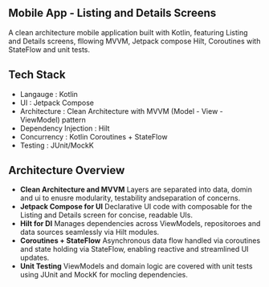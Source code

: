 ## Mobile App - Listing and Details Screens

A clean architecture mobile application built with Kotlin, featuring Listing and Details screens, fllowing MVVM, Jetpack compose Hilt, Coroutines with StateFlow and unit tests.

## Tech Stack

- Langauge : Kotlin
- UI : Jetpack Compose
- Architecture : Clean Architecture with MVVM (Model - View - ViewModel) pattern
- Dependency Injection : Hilt
- Concurrency : Kotlin Coroutines + StateFlow
- Testing :  JUnit/MockK

## Architecture Overview
- **Clean Architecture and MVVM**
Layers are separated into data, domin and ui to enusre modularity, testability andseparation of concerns.
- **Jetpack Compose for UI**
Declarative UI code with composable for the Listing and Details screen for concise, readable UIs.
- **Hilt for DI**
Manages dependencies across ViewModels, repositoroes and data sources seamlessly via Hilt modules.
- **Coroutines + StateFlow**
Asynchronous data flow handled via coroutines and state holding via StateFlow, enabling reactive and streamlined UI updates.
- **Unit Testing**
ViewModels and domain logic are covered with unit tests using JUnit and MockK for mocling dependencies.
